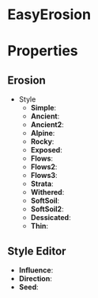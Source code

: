 # EasyErosion


# Properties


## Erosion

- Style
  - **Simple**: <desc>
  - **Ancient**: <desc>
  - **Ancient2**: <desc>
  - **Alpine**: <desc>
  - **Rocky**: <desc>
  - **Exposed**: <desc>
  - **Flows**: <desc>
  - **Flows2**: <desc>
  - **Flows3**: <desc>
  - **Strata**: <desc>
  - **Withered**: <desc>
  - **SoftSoil**: <desc>
  - **SoftSoil2**: <desc>
  - **Dessicated**: <desc>
  - **Thin**: <desc>

## Style Editor

- **Influence**: 
- **Direction**: 
- **Seed**: 



